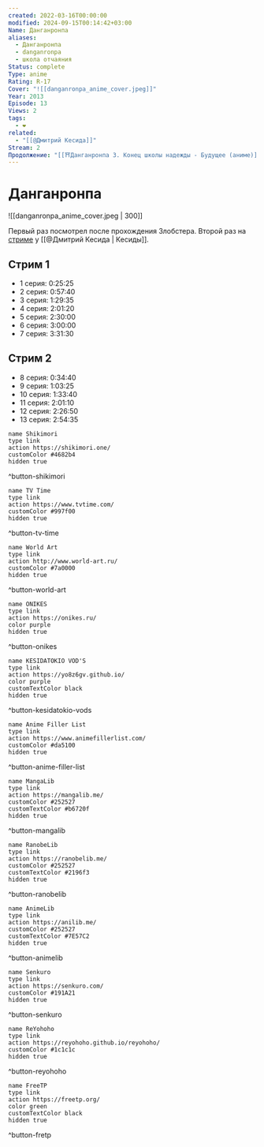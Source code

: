 ```yaml
---
created: 2022-03-16T00:00:00
modified: 2024-09-15T00:14:42+03:00
Name: Данганронпа
aliases:
  - Данганронпа
  - danganronpa
  - школа отчаяния
Status: complete
Type: anime
Rating: R-17
Cover: "![[danganronpa_anime_cover.jpeg]]"
Year: 2013
Episode: 13
Views: 2
tags:
  - ❤
related:
  - "[[@Дмитрий Кесида]]"
Stream: 2
Продолжение: "[[⛩️Данганронпа 3. Конец школы надежды - Будущее (аниме)]]"
---
```


# Данганронпа

![[danganronpa_anime_cover.jpeg | 300]]

Первый раз посмотрел после прохождения Злобстера. Второй раз на [стриме](https://onikes.ru/anismotr/490-danganronpa.html) у [[@Дмитрий Кесида | Кесиды]].

## Стрим 1
 - 1 серия: 0:25:25
 - 2 серия: 0:57:40
 - 3 серия: 1:29:35
 - 4 серия: 2:01:20
 - 5 серия: 2:30:00
 - 6 серия: 3:00:00
 - 7 серия: 3:31:30

## Стрим 2
 - 8 серия: 0:34:40
 - 9 серия: 1:03:25
 - 10 серия: 1:33:40
 - 11 серия: 2:01:10
 - 12 серия: 2:26:50
 - 13 серия: 2:54:35

```button
name Shikimori
type link
action https://shikimori.one/
customColor #4682b4
hidden true
```
^button-shikimori

```button
name TV Time
type link
action https://www.tvtime.com/
customColor #997f00
hidden true
```
^button-tv-time

```button
name World Art
type link
action http://www.world-art.ru/
customColor #7a0000
hidden true
```
^button-world-art

```button
name ONIKES
type link
action https://onikes.ru/
color purple
hidden true
```
^button-onikes

```button
name KESIDATOKIO VOD'S
type link
action https://yo8z6gv.github.io/
color purple
customTextColor black
hidden true
```
^button-kesidatokio-vods

```button
name Anime Filler List
type link
action https://www.animefillerlist.com/
customColor #da5100
hidden true
```
^button-anime-filler-list

```button
name MangaLib
type link
action https://mangalib.me/
customColor #252527
customTextColor #b6720f
hidden true
```
^button-mangalib

```button
name RanobeLib
type link
action https://ranobelib.me/
customColor #252527
customTextColor #2196f3
hidden true
```
^button-ranobelib

```button
name AnimeLib
type link
action https://anilib.me/
customColor #252527
customTextColor #7E57C2
hidden true
```
^button-animelib

```button
name Senkuro
type link
action https://senkuro.com/
customColor #191A21
hidden true
```
^button-senkuro

```button
name ReYohoho
type link
action https://reyohoho.github.io/reyohoho/
customColor #1c1c1c
hidden true
```
^button-reyohoho

```button
name FreeTP
type link
action https://freetp.org/
color green
customTextColor black
hidden true
```
^button-fretp
